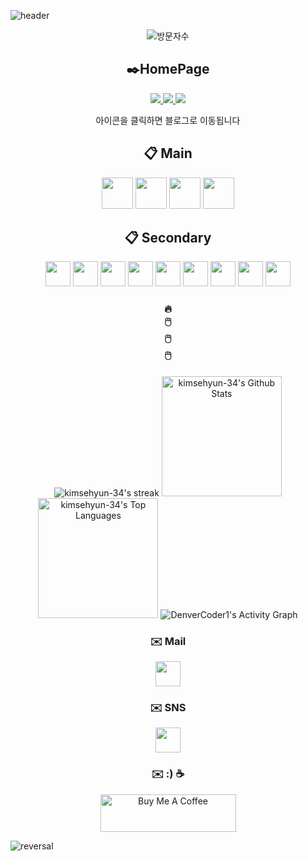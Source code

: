 ![header](https://capsule-render.vercel.app/api?type=waving&color=gradient&height=300&section=header&text=welcome!&fontSize=90&animation=fadeIn&fontAlignY=38&desc=Sehyun's%20GitHub%20GateWay&descAlignY=51)
<p align="center">
  <img src="https://myhits.vercel.app/api/hit/https%3A%2F%2Fgithub.com%2Fkimsehyun-34?color=yellow&label=hit&size=medium" alt="방문자수" />
</p>
<!-- <img src='https://capsule-render.vercel.app/api?type=rect&color=gradient&height=3'> -->

<h2 align="center">✒️HomePage</h2>

<p align="center">
  <a href="https://blog.naver.com/kimsehyun34" target="_blank" rel="noopener">
    <img src="https://img.shields.io/badge/Naver blog-03C75A?style=for-the-badge&logo=naver&logoColor=white" />
  </a>
  <a href="https://kim-sehyun.kro.kr" target="_blank" rel="noopener">
    <img src="https://img.shields.io/badge/HomePage-4285F4?style=for-the-badge&logo=google-chrome&logoColor=white" />
  </a>
  <a href="https://velog.io/@about7086" target="_blank" rel="noopener">
    <img src="https://img.shields.io/badge/velog-20C997?style=for-the-badge&logo=velog&logoColor=white" />
  </a>
</p>
<p align="center">아이콘을 클릭하면 블로그로 이동됩니다</p>

<!-- <img src='https://capsule-render.vercel.app/api?type=rect&color=gradient&height=3'> -->

<h2 align="center">📋 Main</h2>

<p align="center">
  <img src="https://img.shields.io/badge/javascript-F7DF1E?style=for-the-badge&logo=javascript&logoColor=white" height="50"/>
  <img src="https://img.shields.io/badge/Python-3776AB?style=for-the-badge&logo=Python&logoColor=white" height="50"/>
  <img src="https://img.shields.io/badge/C++-00599C?style=for-the-badge&logo=cplusplus&logoColor=white" height="50"/>
  <img src="https://img.shields.io/badge/C-A8B9CC?style=for-the-badge&logo=C&logoColor=black" height="50"/>
</p>

<h2 align="center">📋 Secondary</h2>

<p align="center">
  <img src="https://img.shields.io/badge/node.js-5FA04E?style=for-the-badge&logo=nodedotjs&logoColor=white" height="40"/>
  <img src="https://img.shields.io/badge/nginx-009639?style=for-the-badge&logo=nginx&logoColor=white" height="40"/>
  <img src="https://img.shields.io/badge/mysql-4479A1?style=for-the-badge&logo=mysql&logoColor=white" height="40"/>
  <img src="https://img.shields.io/badge/css-1572B6?style=for-the-badge&logo=css3&logoColor=white" height="40"/>
  <img src="https://img.shields.io/badge/html-E34F26?style=for-the-badge&logo=html5&logoColor=white" height="40"/>
  <img src="https://img.shields.io/badge/ubuntu-E95420?style=for-the-badge&logo=ubuntu&logoColor=white" height="40"/>
  <img src="https://img.shields.io/badge/oracle DB-F80000?style=for-the-badge&logo=oracle&logoColor=white" height="40"/>
  <img src="https://img.shields.io/badge/amazon ecs-FF9900?style=for-the-badge&logo=amazonecs&logoColor=000000" height="40"/>
  <img src="https://img.shields.io/badge/Unity-FFFFFF?style=for-the-badge&logo=Unity&logoColor=000000" height="40"/>
</p>

<!-- <img src='https://capsule-render.vercel.app/api?type=rect&color=gradient&height=3'> -->

<h3 align="center">
  🔥</br>
  🖱️</br>
  🖱️</br>
  🖱️
</h3>
<p align="center">
  <img title="🔥 Get streak stats for your profile at git.io/streak-stats" 
    alt="kimsehyun-34's streak" src="https://github-readme-streak-stats-eight.vercel.app/?user=kimsehyun-34&theme=telegram&hide_border=true&short_numbers=true"/>
  
  <img alt="kimsehyun-34's Github Stats" src="https://denvercoder1-github-readme-stats.vercel.app/api/?username=kimsehyun-34&show_icons=true&include_all_commits=true&count_private=true&theme=github-dark-blue&hide_border=true" height="192px"/>
  <img alt="kimsehyun-34's Top Languages" src="https://denvercoder1-github-readme-stats.vercel.app/api/top-langs/?username=kimsehyun-34&langs_count=8&layout=compact&theme=github-dark-blue&hide_border=true&hide=Jupyter%20Notebook,Roff" height="192px"/>

  <img alt="DenverCoder1's Activity Graph" src="https://github-readme-activity-graph.vercel.app/graph/?username=kimsehyun-34&bg_color=FFFEFE&color=434D58&line=609EF0&point=4C71F2&hide_border=true" />


  <!-- <img src="https://github-readme-stats.vercel.app/api/top-langs/?username=kimsehyun-34&layout=donut&show_icons=true&theme=theme=github-dark-bluet&hide_border=true&bg_color=20232a&icon_color=58A6FF&text_color=fff&title_color=58A6FF"/>
  <img src="https://github-readme-stats.vercel.app/api?username=kimsehyun-34&show_icons=true&theme=github-dark-blue&hide_border=true&bg_color=20232a&icon_color=58A6FF&text_color=fff&title_color=58A6FF&border_radius=25"/>
  
  <img src="https://github-readme-activity-graph.vercel.app/graph?username=kimsehyun-34&theme=github-dark-blue&bg_color=20232a&hide_border=true&line=58A6FF&color=58A6FF&border_radius=25" width=97%/>
  <img src="https://streak-stats.demolab.com?user=kimsehyun-34&theme=github-dark-blue=20&locale=ko&card_width=1000" alt="GitHub Streak" />-->
</p>

<!-- <img src='https://capsule-render.vercel.app/api?type=rect&color=gradient&height=3'> -->

<h3 align="center">✉️ Mail</h3>

<p align="center"><a href="mailto:about7086@gmail.com"> 
  <img src="https://img.shields.io/badge/Gmail-d14836?style=for-the-badge&logo=Gmail&logoColor=white" height="40"/> 
</a></p>

<h3 align="center">✉️ SNS</h3>

<p align="center">
  <a href="https://www.instagram.com/kim_sehyun_34/" target="_blank" rel="noopener">
    <img src="https://img.shields.io/badge/Instagram-E4405F?style=for-the-badge&logo=Instagram&logoColor=FFF" height="40"/>
  </a>
</p>

<h3 align="center">✉️ :) ☕</h3>

<p align="center">
  <a href="https://www.buymeacoffee.com/kimsehyun_34" target="_blank">
    <img src="https://cdn.buymeacoffee.com/buttons/v2/default-yellow.png" alt="Buy Me A Coffee" style="height: 60px !important;width: 217px !important;" >
  </a>
</p>

![reversal](https://capsule-render.vercel.app/api?type=waving&color=gradient&section=footer)
